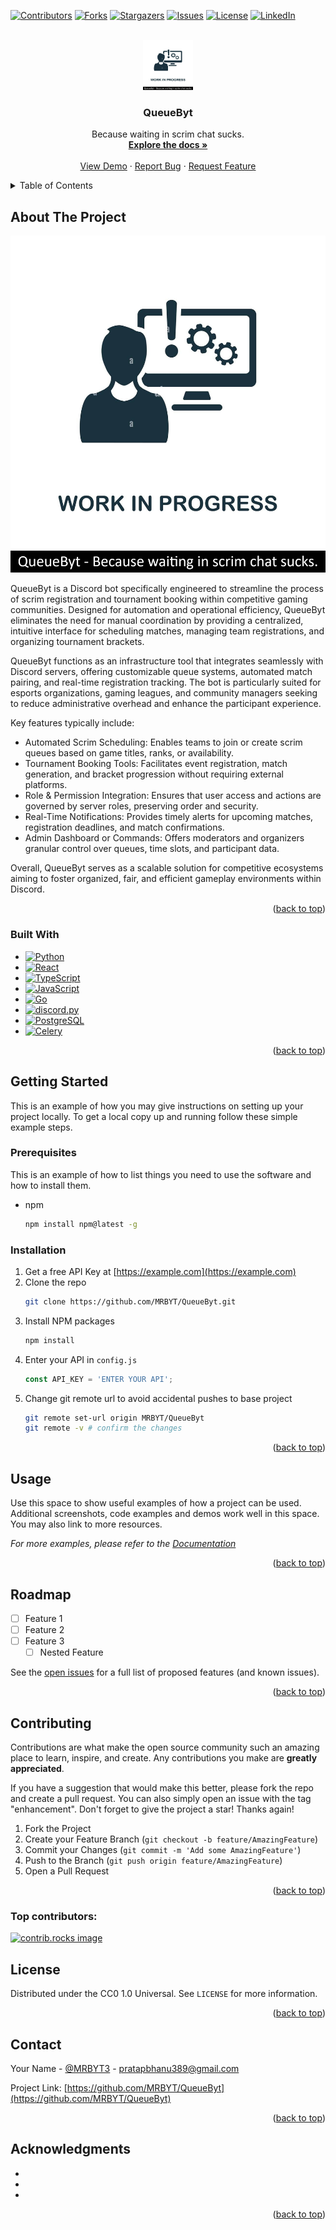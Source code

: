 
<a id="readme-top"></a>

[![Contributors][contributors-shield]][contributors-url]
[![Forks][forks-shield]][forks-url]
[![Stargazers][stars-shield]][stars-url]
[![Issues][issues-shield]][issues-url]
[![License][license-shield]][license-url]
[![LinkedIn][linkedin-shield]][linkedin-url]


<!-- PROJECT LOGO -->
<br />
<div align="center">
  <a href="https://github.com/MRBYT/QueueByt">
    <img src="/images/logo.png" alt="Logo" width="80" height="80">
  </a>

<h3 align="center">QueueByt</h3>

  <p align="center">
    Because waiting in scrim chat sucks.
    <br />
    <a href="https://github.com/MRBYT/QueueByt/README.MD"><strong>Explore the docs »</strong></a>
    <br />
    <br />
    <a href="https://discord.com/oauth2/authorize?client_id=1396962875523858452&scope=applications.commands%20bot&permissions=536737213566">View Demo</a>
    &middot;
    <a href="https://github.com/MRBYT/QueueByt/issues/new?labels=bug&template=bug-report---.md">Report Bug</a>
    &middot;
    <a href="https://github.com/MRBYT/QueueByt/issues/new?labels=enhancement&template=feature-request---.md">Request Feature</a>
  </p>
</div>



<!-- TABLE OF CONTENTS -->
<details>
  <summary>Table of Contents</summary>
  <ol>
    <li>
      <a href="#about-the-project">About The Project</a>
      <ul>
        <li><a href="#built-with">Built With</a></li>
      </ul>
    </li>
    <li>
      <a href="#getting-started">Getting Started</a>
      <ul>
        <li><a href="#prerequisites">Prerequisites</a></li>
        <li><a href="#installation">Installation</a></li>
      </ul>
    </li>
    <li><a href="#usage">Usage</a></li>
    <li><a href="#roadmap">Roadmap</a></li>
    <li><a href="#contributing">Contributing</a></li>
    <li><a href="#license">License</a></li>
    <li><a href="#contact">Contact</a></li>
    <li><a href="#acknowledgments">Acknowledgments</a></li>
  </ol>
</details>



<!-- ABOUT THE PROJECT -->
## About The Project

[![QueueByt Screen Shot][QueueByt-screenshot]](https://example.com)

QueueByt is a Discord bot specifically engineered to streamline the process of scrim registration and tournament booking within competitive gaming communities. Designed for automation and operational efficiency, QueueByt eliminates the need for manual coordination by providing a centralized, intuitive interface for scheduling matches, managing team registrations, and organizing tournament brackets.

QueueByt functions as an infrastructure tool that integrates seamlessly with Discord servers, offering customizable queue systems, automated match pairing, and real-time registration tracking. The bot is particularly suited for esports organizations, gaming leagues, and community managers seeking to reduce administrative overhead and enhance the participant experience.

Key features typically include:

* Automated Scrim Scheduling: Enables teams to join or create scrim queues based on game titles, ranks, or availability.
* Tournament Booking Tools: Facilitates event registration, match generation, and bracket progression without requiring external platforms.
* Role & Permission Integration: Ensures that user access and actions are governed by server roles, preserving order and security.
* Real-Time Notifications: Provides timely alerts for upcoming matches, registration deadlines, and match confirmations.
* Admin Dashboard or Commands: Offers moderators and organizers granular control over queues, time slots, and participant data.

Overall, QueueByt serves as a scalable solution for competitive ecosystems aiming to foster organized, fair, and efficient gameplay environments within Discord.

<p align="right">(<a href="#readme-top">back to top</a>)</p>



### Built With

* [![Python][Python]][Next-url]
* [![React][React.js]][React-url]
* [![TypeScript][Vue.js]][Vue-url]
* [![JavaScript ][Angular.io]][Angular-url]
* [![Go][Svelte.dev]][Svelte-url]
* [![discord.py][Laravel.com]][Laravel-url]
* [![PostgreSQL][Bootstrap.com]][Bootstrap-url]
* [![Celery][JQuery.com]][JQuery-url]

<p align="right">(<a href="#readme-top">back to top</a>)</p>



<!-- GETTING STARTED -->
## Getting Started

This is an example of how you may give instructions on setting up your project locally.
To get a local copy up and running follow these simple example steps.

### Prerequisites

This is an example of how to list things you need to use the software and how to install them.
* npm
  ```sh
  npm install npm@latest -g
  ```

### Installation

1. Get a free API Key at [https://example.com](https://example.com)
2. Clone the repo
   ```sh
   git clone https://github.com/MRBYT/QueueByt.git
   ```
3. Install NPM packages
   ```sh
   npm install
   ```
4. Enter your API in `config.js`
   ```js
   const API_KEY = 'ENTER YOUR API';
   ```
5. Change git remote url to avoid accidental pushes to base project
   ```sh
   git remote set-url origin MRBYT/QueueByt
   git remote -v # confirm the changes
   ```

<p align="right">(<a href="#readme-top">back to top</a>)</p>



<!-- USAGE EXAMPLES -->
## Usage

Use this space to show useful examples of how a project can be used. Additional screenshots, code examples and demos work well in this space. You may also link to more resources.

_For more examples, please refer to the [Documentation](https://example.com)_

<p align="right">(<a href="#readme-top">back to top</a>)</p>



<!-- ROADMAP -->
## Roadmap

- [ ] Feature 1
- [ ] Feature 2
- [ ] Feature 3
    - [ ] Nested Feature

See the [open issues](https://github.com/MRBYT/QueueByt/issues) for a full list of proposed features (and known issues).

<p align="right">(<a href="#readme-top">back to top</a>)</p>



<!-- CONTRIBUTING -->
## Contributing

Contributions are what make the open source community such an amazing place to learn, inspire, and create. Any contributions you make are **greatly appreciated**.

If you have a suggestion that would make this better, please fork the repo and create a pull request. You can also simply open an issue with the tag "enhancement".
Don't forget to give the project a star! Thanks again!

1. Fork the Project
2. Create your Feature Branch (`git checkout -b feature/AmazingFeature`)
3. Commit your Changes (`git commit -m 'Add some AmazingFeature'`)
4. Push to the Branch (`git push origin feature/AmazingFeature`)
5. Open a Pull Request

<p align="right">(<a href="#readme-top">back to top</a>)</p>

### Top contributors:

<a href="https://github.com/MRBYT/QueueByt/graphs/contributors">
  <img src="https://contrib.rocks/image?repo=MRBYT/QueueByt" alt="contrib.rocks image" />
</a>



<!-- LICENSE -->
## License

Distributed under the CC0 1.0 Universal. See `LICENSE` for more information.

<p align="right">(<a href="#readme-top">back to top</a>)</p>



<!-- CONTACT -->
## Contact

Your Name - [@MRBYT3](https://twitter.com/MRBYT3) - pratapbhanu389@gmail.com

Project Link: [https://github.com/MRBYT/QueueByt](https://github.com/MRBYT/QueueByt)

<p align="right">(<a href="#readme-top">back to top</a>)</p>



<!-- ACKNOWLEDGMENTS -->
## Acknowledgments

* []()
* []()
* []()

<p align="right">(<a href="#readme-top">back to top</a>)</p>



[contributors-shield]: https://img.shields.io/github/contributors/MRBYT/QueueByt.svg?style=for-the-badge
[contributors-url]: https://github.com/MRBYT/QueueByt/graphs/contributors
[forks-shield]: https://img.shields.io/github/forks/MRBYT/QueueByt.svg?style=for-the-badge
[forks-url]: https://github.com/MRBYT/QueueByt/network/members
[stars-shield]: https://img.shields.io/github/stars/MRBYT/QueueByt.svg?style=for-the-badge
[stars-url]: https://github.com/MRBYT/QueueByt/stargazers
[issues-shield]: https://img.shields.io/github/issues/MRBYT/QueueByt.svg?style=for-the-badge
[issues-url]: https://github.com/MRBYT/QueueByt/issues
[license-shield]: https://img.shields.io/github/license/MRBYT/QueueByt.svg?style=for-the-badge
[license-url]: https://github.com/MRBYT/QueueByt/blob/master/LICENSE
[linkedin-shield]: https://img.shields.io/badge/-LinkedIn-black.svg?style=for-the-badge&logo=linkedin&colorB=555
[linkedin-url]: https://linkedin.com/in/mrbyt3
[QueueByt-screenshot]: /images/logo.png
[Python]: https://img.shields.io/badge/Python-000000?style=for-the-badge&logo=python&logoColor=white
[Next-url]: https://nextjs.org/
[React.js]: https://img.shields.io/badge/React-20232A?style=for-the-badge&logo=react&logoColor=61DAFB
[React-url]: https://reactjs.org/
[Vue.js]: https://img.shields.io/badge/Vue.js-35495E?style=for-the-badge&logo=vuedotjs&logoColor=4FC08D
[Vue-url]: https://vuejs.org/
[Angular.io]: https://img.shields.io/badge/Angular-DD0031?style=for-the-badge&logo=angular&logoColor=white
[Angular-url]: https://angular.io/
[Svelte.dev]: https://img.shields.io/badge/Svelte-4A4A55?style=for-the-badge&logo=svelte&logoColor=FF3E00
[Svelte-url]: https://svelte.dev/
[Laravel.com]: https://img.shields.io/badge/Laravel-FF2D20?style=for-the-badge&logo=laravel&logoColor=white
[Laravel-url]: https://laravel.com
[Bootstrap.com]: https://img.shields.io/badge/Bootstrap-563D7C?style=for-the-badge&logo=bootstrap&logoColor=white
[Bootstrap-url]: https://getbootstrap.com
[JQuery.com]: https://img.shields.io/badge/jQuery-0769AD?style=for-the-badge&logo=jquery&logoColor=white
[JQuery-url]: https://jquery.com 
